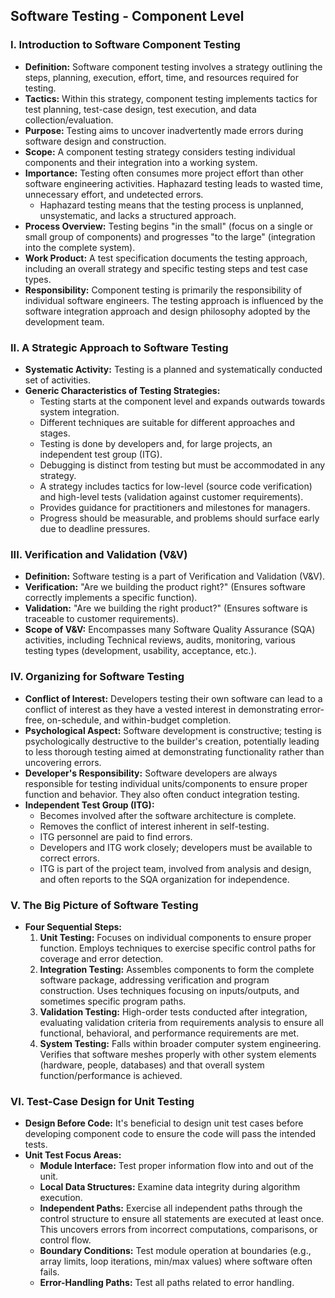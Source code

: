 ## Software Testing - Component Level

### I. Introduction to Software Component Testing
* **Definition:** Software component testing involves a strategy outlining the steps, planning, execution, effort, time, and resources required for testing.
* **Tactics:** Within this strategy, component testing implements tactics for test planning, test-case design, test execution, and data collection/evaluation.
* **Purpose:** Testing aims to uncover inadvertently made errors during software design and construction.
* **Scope:** A component testing strategy considers testing individual components and their integration into a working system.
* **Importance:** Testing often consumes more project effort than other software engineering activities. Haphazard testing leads to wasted time, unnecessary effort, and undetected errors.
  * Haphazard testing means that the testing process is unplanned, unsystematic, and lacks a structured approach.
* **Process Overview:** Testing begins "in the small" (focus on a single or small group of components) and progresses "to the large" (integration into the complete system).
* **Work Product:** A test specification documents the testing approach, including an overall strategy and specific testing steps and test case types.
* **Responsibility:** Component testing is primarily the responsibility of individual software engineers. The testing approach is influenced by the software integration approach and design philosophy adopted by the development team.

### II. A Strategic Approach to Software Testing
* **Systematic Activity:** Testing is a planned and systematically conducted set of activities.
* **Generic Characteristics of Testing Strategies:**
    * Testing starts at the component level and expands outwards towards system integration.
    * Different techniques are suitable for different approaches and stages.
    * Testing is done by developers and, for large projects, an independent test group (ITG).
    * Debugging is distinct from testing but must be accommodated in any strategy.
    * A strategy includes tactics for low-level (source code verification) and high-level tests (validation against customer requirements).
    * Provides guidance for practitioners and milestones for managers.
    * Progress should be measurable, and problems should surface early due to deadline pressures.
 
### III. Verification and Validation (V&V)
* **Definition:** Software testing is a part of Verification and Validation (V&V).
* **Verification:** "Are we building the product right?" (Ensures software correctly implements a specific function).
* **Validation:** "Are we building the right product?" (Ensures software is traceable to customer requirements).
* **Scope of V&V:** Encompasses many Software Quality Assurance (SQA) activities, including Technical reviews, audits, monitoring, various testing types (development, usability, acceptance, etc.).

### IV. Organizing for Software Testing
* **Conflict of Interest:** Developers testing their own software can lead to a conflict of interest as they have a vested interest in demonstrating error-free, on-schedule, and within-budget completion.
* **Psychological Aspect:** Software development is constructive; testing is psychologically destructive to the builder's creation, potentially leading to less thorough testing aimed at demonstrating functionality rather than uncovering errors.
* **Developer's Responsibility:** Software developers are always responsible for testing individual units/components to ensure proper function and behavior. They also often conduct integration testing.
* **Independent Test Group (ITG):**
    * Becomes involved after the software architecture is complete.
    * Removes the conflict of interest inherent in self-testing.
    * ITG personnel are paid to find errors.
    * Developers and ITG work closely; developers must be available to correct errors.
    * ITG is part of the project team, involved from analysis and design, and often reports to the SQA organization for independence.
 
### V. The Big Picture of Software Testing
* **Four Sequential Steps:**
    1.  **Unit Testing:** Focuses on individual components to ensure proper function. Employs techniques to exercise specific control paths for coverage and error detection.
    2.  **Integration Testing:** Assembles components to form the complete software package, addressing verification and program construction. Uses techniques focusing on inputs/outputs, and sometimes specific program paths.
    3.  **Validation Testing:** High-order tests conducted after integration, evaluating validation criteria from requirements analysis to ensure all functional, behavioral, and performance requirements are met.
    4.  **System Testing:** Falls within broader computer system engineering. Verifies that software meshes properly with other system elements (hardware, people, databases) and that overall system function/performance is achieved.


### VI. Test-Case Design for Unit Testing
* **Design Before Code:** It's beneficial to design unit test cases before developing component code to ensure the code will pass the intended tests.
* **Unit Test Focus Areas:**
    * **Module Interface:** Test proper information flow into and out of the unit.
    * **Local Data Structures:** Examine data integrity during algorithm execution.
    * **Independent Paths:** Exercise all independent paths through the control structure to ensure all statements are executed at least once. This uncovers errors from incorrect computations, comparisons, or control flow.
    * **Boundary Conditions:** Test module operation at boundaries (e.g., array limits, loop iterations, min/max values) where software often fails.
    * **Error-Handling Paths:** Test all paths related to error handling.

